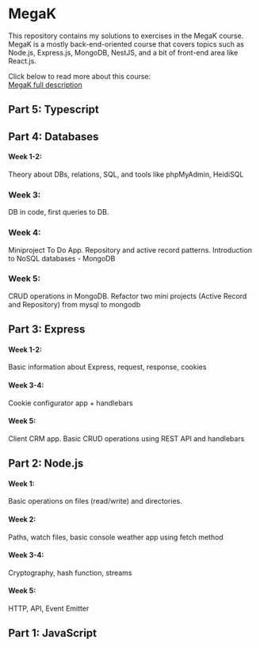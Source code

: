 # MegaK

This repository contains my solutions to exercises in the MegaK course. MegaK is a mostly
back-end-oriented course that covers topics such as Node.js, Express.js, MongoDB, NestJS, and a bit
of front-end area like React.js.

Click below to read more about this course:  
[MegaK full description](https://www.megak.pl/)

## Part 5: Typescript

## Part 4: Databases

#### Week 1-2:

Theory about DBs, relations, SQL, and tools like phpMyAdmin, HeidiSQL

### Week 3:

DB in code, first queries to DB.

### Week 4:

Miniproject To Do App. Repository and active record patterns. Introduction to NoSQL databases -
MongoDB

### Week 5:

CRUD operations in MongoDB. Refactor two mini projects (Active Record and Repository) from mysql to
mongodb

## Part 3: Express

#### Week 1-2:

Basic information about Express, request, response, cookies

#### Week 3-4:

Cookie configurator app + handlebars

#### Week 5:

Client CRM app. Basic CRUD operations using REST API and handlebars

## Part 2: Node.js

#### Week 1:

Basic operations on files (read/write) and directories.

#### Week 2:

Paths, watch files, basic console weather app using fetch method

#### Week 3-4:

Cryptography, hash function, streams

#### Week 5:

HTTP, API, Event Emitter

## Part 1: JavaScript
